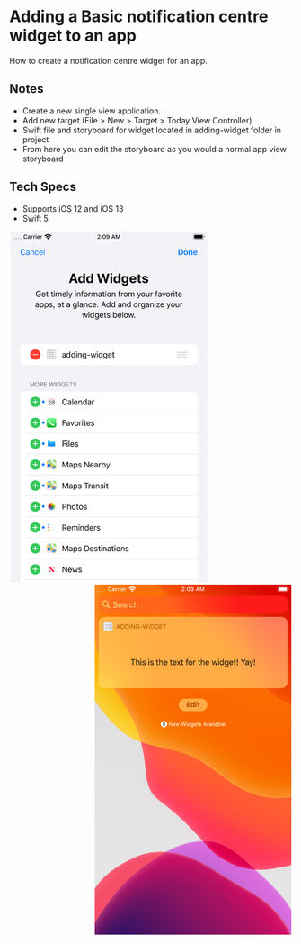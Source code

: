 # Adding a Basic notification centre widget to an app

How to create a notification centre widget for an app.

## Notes

- Create a new single view application.
- Add new target (File > New > Target > Today View Controller)
- Swift file and storyboard for widget located in adding-widget folder in project
- From here you can edit the storyboard as you would a normal app view storyboard 

## Tech Specs

- Supports iOS 12 and iOS 13
- Swift 5

<p>
  <img align="left" style="padding: 2px;" src="images/image1.png" width="350" title="Image 1">
  <img align="right" style="padding: 2px;" src="images/image2.png" width="350" title="Image 2">
</p>

